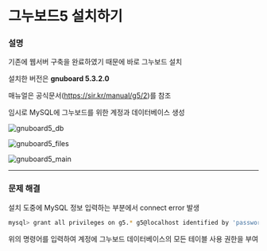 # 그누보드5 설치하기

### 설명
기존에 웹서버 구축을 완료하였기 때문에 바로 그누보드 설치

설치한 버전은 **gnuboard 5.3.2.0**

매뉴얼은 공식문서(https://sir.kr/manual/g5/2)를 참조

임시로 MySQL에 그누보드를 위한 계정과 데이터베이스 생성

![gnuboard5_db](https://raw.githubusercontent.com/arachnex/spartan/master/%235/gnuboard5_db.png "DB Info")

![gnuboard5_files](https://raw.githubusercontent.com/arachnex/spartan/master/%235/gnuboard5_files.png "Server Files")

![gnuboard5_main](https://raw.githubusercontent.com/arachnex/spartan/master/%235/gnuboard5_main.png "Main Page")

---
### 문제 해결
설치 도중에 MySQL 정보 입력하는 부분에서 connect error 발생

```sh
mysql> grant all privileges on g5.* g5@localhost identified by 'password';
```
위의 명령어를 입력하여 계정에 그누보드 데이터베이스의 모든 테이블 사용 권한을 부여